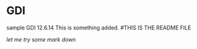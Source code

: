 GDI
===

sample GDI 12.6.14
This is something added.
#THIS IS THE README FILE

*let me try some mark down*